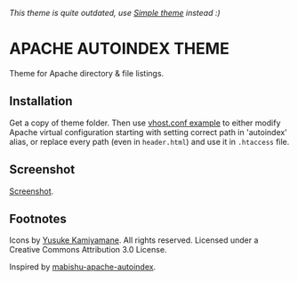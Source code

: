 *This theme is quite outdated, use [Simple theme](https://github.com/fuchcz/simple-apache-directory-listing-theme) instead :)*

# APACHE AUTOINDEX THEME

Theme for Apache directory & file listings.

## Installation

Get a copy of theme folder. Then use [vhost.conf example](https://github.com/fuchcz/apache-autoindex-theme/blob/master/vhost.conf) to either modify Apache virtual configuration starting with setting correct path in 'autoindex' alias, or replace every path (even in `header.html`) and use it in `.htaccess` file.

## Screenshot

[Screenshot](http://fuch.cz/images/apache-autoindex-theme-screenshot1.jpg).

## Footnotes

Icons by [Yusuke Kamiyamane](http://p.yusukekamiyamane.com/). All rights reserved. Licensed under a Creative Commons Attribution 3.0 License.

Inspired by [mabishu-apache-autoindex](https://github.com/frandieguez/mabishu-apache-autoindex).
